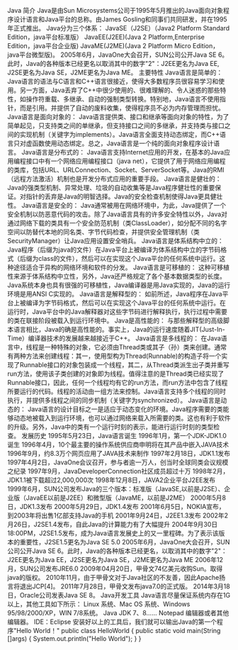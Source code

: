 Java 简介
Java是由Sun Microsystems公司于1995年5月推出的Java面向对象程序设计语言和Java平台的总称。由James Gosling和同事们共同研发，并在1995年正式推出。
Java分为三个体系：
JavaSE（J2SE）（Java2 Platform Standard Edition，java平台标准版）
JavaEE(J2EE)(Java 2 Platform,Enterprise Edition，java平台企业版)
JavaME(J2ME)(Java 2 Platform Micro Edition，java平台微型版)。
2005年6月，JavaOne大会召开，SUN公司公开Java SE 6。此时，Java的各种版本已经更名以取消其中的数字"2"：J2EE更名为Java EE, J2SE更名为Java SE，J2ME更名为Java ME。
主要特性
Java语言是简单的：
Java语言的语法与C语言和C++语言很接近，使得大多数程序员很容易学习和使用。另一方面，Java丢弃了C++中很少使用的、很难理解的、令人迷惑的那些特性，如操作符重载、多继承、自动的强制类型转换。特别地，Java语言不使用指针，而是引用。并提供了自动的废料收集，使得程序员不必为内存管理而担忧。
Java语言是面向对象的：
Java语言提供类、接口和继承等面向对象的特性，为了简单起见，只支持类之间的单继承，但支持接口之间的多继承，并支持类与接口之间的实现机制（关键字为implements）。Java语言全面支持动态绑定，而C++语言只对虚函数使用动态绑定。总之，Java语言是一个纯的面向对象程序设计语言。
Java语言是分布式的：
Java语言支持Internet应用的开发，在基本的Java应用编程接口中有一个网络应用编程接口（java net），它提供了用于网络应用编程的类库，包括URL、URLConnection、Socket、ServerSocket等。Java的RMI（远程方法激活）机制也是开发分布式应用的重要手段。
Java语言是健壮的：
Java的强类型机制、异常处理、垃圾的自动收集等是Java程序健壮性的重要保证。对指针的丢弃是Java的明智选择。Java的安全检查机制使得Java更具健壮性。
Java语言是安全的：
Java通常被用在网络环境中，为此，Java提供了一个安全机制以防恶意代码的攻击。除了Java语言具有的许多安全特性以外，Java对通过网络下载的类具有一个安全防范机制（类ClassLoader），如分配不同的名字空间以防替代本地的同名类、字节代码检查，并提供安全管理机制（类SecurityManager）让Java应用设置安全哨兵。
Java语言是体系结构中立的：
Java程序（后缀为java的文件）在Java平台上被编译为体系结构中立的字节码格式（后缀为class的文件），然后可以在实现这个Java平台的任何系统中运行。这种途径适合于异构的网络环境和软件的分发。
Java语言是可移植的：
这种可移植性来源于体系结构中立性，另外，Java还严格规定了各个基本数据类型的长度。Java系统本身也具有很强的可移植性，Java编译器是用Java实现的，Java的运行环境是用ANSI C实现的。
Java语言是解释型的：
如前所述，Java程序在Java平台上被编译为字节码格式，然后可以在实现这个Java平台的任何系统中运行。在运行时，Java平台中的Java解释器对这些字节码进行解释执行，执行过程中需要的类在联接阶段被载入到运行环境中。
Java是高性能的：
与那些解释型的高级脚本语言相比，Java的确是高性能的。事实上，Java的运行速度随着JIT(Just-In-Time）编译器技术的发展越来越接近于C++。
Java语言是多线程的：
在Java语言中，线程是一种特殊的对象，它必须由Thread类或其子（孙）类来创建。通常有两种方法来创建线程：其一，使用型构为Thread(Runnable)的构造子将一个实现了Runnable接口的对象包装成一个线程，其二，从Thread类派生出子类并重写run方法，使用该子类创建的对象即为线程。值得注意的是Thread类已经实现了Runnable接口，因此，任何一个线程均有它的run方法，而run方法中包含了线程所要运行的代码。线程的活动由一组方法来控制。Java语言支持多个线程的同时执行，并提供多线程之间的同步机制（关键字为synchronized）。
Java语言是动态的：
Java语言的设计目标之一是适应于动态变化的环境。Java程序需要的类能够动态地被载入到运行环境，也可以通过网络来载入所需要的类。这也有利于软件的升级。另外，Java中的类有一个运行时刻的表示，能进行运行时刻的类型检查。
发展历史
1995年5月23日，Java语言诞生
1996年1月，第一个JDK-JDK1.0诞生
1996年4月，10个最主要的操作系统供应商申明将在其产品中嵌入JAVA技术
1996年9月，约8.3万个网页应用了JAVA技术来制作
1997年2月18日，JDK1.1发布
1997年4月2日，JavaOne会议召开，参与者逾一万人，创当时全球同类会议规模之纪录
1997年9月，JavaDeveloperConnection社区成员超过十万
1998年2月，JDK1.1被下载超过2,000,000次
1998年12月8日，JAVA2企业平台J2EE发布
1999年6月，SUN公司发布Java的三个版本：标准版（JavaSE,以前是J2SE）、企业版（JavaEE以前是J2EE）和微型版（JavaME，以前是J2ME）
2000年5月8日，JDK1.3发布
2000年5月29日，JDK1.4发布
2001年6月5日，NOKIA宣布，到2003年将出售1亿部支持Java的手机
2001年9月24日，J2EE1.3发布
2002年2月26日，J2SE1.4发布，自此Java的计算能力有了大幅提升
2004年9月30日18:00PM，J2SE1.5发布，成为Java语言发展史上的又一里程碑。为了表示该版本的重要性，J2SE1.5更名为Java SE 5.0
2005年6月，JavaOne大会召开，SUN公司公开Java SE 6。此时，Java的各种版本已经更名，以取消其中的数字"2"：J2EE更名为Java EE，J2SE更名为Java SE，J2ME更名为Java ME
2006年12月，SUN公司发布JRE6.0
2009年04月20日，甲骨文74亿美元收购Sun。取得java的版权。
2010年11月，由于甲骨文对于Java社区的不友善，因此Apache扬言将退出JCP[4]。
2011年7月28日，甲骨文发布java7.0的正式版。
2014年3月18日，Oracle公司发表Java SE 8。
Java开发工具
Java语言尽量保证系统内存在1G以上，其他工具如下所示：
Linux 系统、Mac OS 系统、Windows 95/98/2000/XP，WIN 7/8系统。
Java JDK 7、8……
Notepad 编辑器或者其他编辑器。
IDE：Eclipse
安装好以上的工具后，我们就可以输出Java的第一个程序"Hello World！"
public class HelloWorld {
    public static void main(String []args) {
        System.out.println("Hello World");
    }
}
